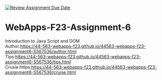[![Review Assignment Due Date](https://classroom.github.com/assets/deadline-readme-button-24ddc0f5d75046c5622901739e7c5dd533143b0c8e959d652212380cedb1ea36.svg)](https://classroom.github.com/a/b9NC0g7h)
# WebApps-F23-Assignment-6
Introduction to Java Script and DOM
<br>
Author:https://44-563-webapps-f23.github.io/44563-webapps-f23-assignment6-S567536/author.html
<br>
Tips:https://44-563-webapps-f23.github.io/44563-webapps-f23-assignment6-S567536/tips.html
<br>
Crusie:https:https://44-563-webapps-f23.github.io/44563-webapps-f23-assignment6-S567536/cruise.html



